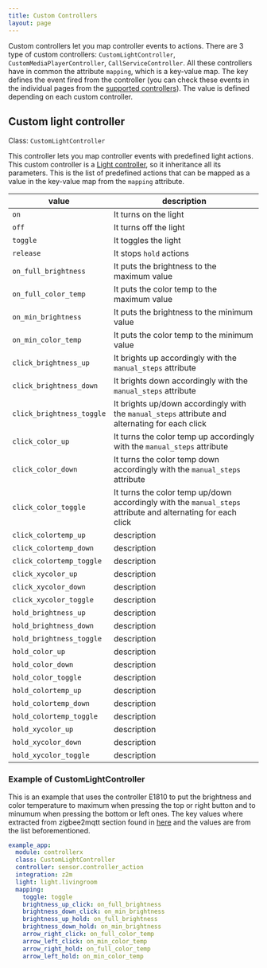 ```yaml
---
title: Custom Controllers
layout: page
---
```


Custom controllers let you map controller events to actions. There are 3 type of custom controllers: `CustomLightController`, `CustomMediaPlayerController`, `CallServiceController`. All these controllers have in common the attribute `mapping`, which is a key-value map. The key defines the event fired from the controller (you can check these events in the individual pages from the [supported controllers](/controllerx/controllers)). The value is defined depending on each custom controller.

## Custom light controller

Class: `CustomLightController`

This controller lets you map controller events with predefined light actions. This custom controller is a [Light controller](/controllerx/start/type-configuration#light-controller), so it inheritance all its parameters. This is the list of predefined actions that can be mapped as a value in the key-value map from the `mapping` attribute.

| value                     | description                                                                                                  |
| ------------------------- | ------------------------------------------------------------------------------------------------------------ |
| `on`                      | It turns on the light                                                                                        |
| `off`                     | It turns off the light                                                                                       |
| `toggle`                  | It toggles the light                                                                                         |
| `release`                 | It stops `hold` actions                                                                                      |
| `on_full_brightness`      | It puts the brightness to the maximum value                                                                  |
| `on_full_color_temp`      | It puts the color temp to the maximum value                                                                  |
| `on_min_brightness`       | It puts the brightness to the minimum value                                                                  |
| `on_min_color_temp`       | It puts the color temp to the minimum value                                                                  |
| `click_brightness_up`     | It brights up accordingly with the `manual_steps` attribute                                                  |
| `click_brightness_down`   | It brights down accordingly with the `manual_steps` attribute                                                |
| `click_brightness_toggle` | It brights up/down accordingly with the `manual_steps` attribute and alternating for each click              |
| `click_color_up`          | It turns the color temp up accordingly with the `manual_steps` attribute                                     |
| `click_color_down`        | It turns the color temp down accordingly with the `manual_steps` attribute                                   |
| `click_color_toggle`      | It turns the color temp up/down accordingly with the `manual_steps` attribute and alternating for each click |
| `click_colortemp_up`      | description                                                                                                  |
| `click_colortemp_down`    | description                                                                                                  |
| `click_colortemp_toggle`  | description                                                                                                  |
| `click_xycolor_up`        | description                                                                                                  |
| `click_xycolor_down`      | description                                                                                                  |
| `click_xycolor_toggle`    | description                                                                                                  |
| `hold_brightness_up`      | description                                                                                                  |
| `hold_brightness_down`    | description                                                                                                  |
| `hold_brightness_toggle`  | description                                                                                                  |
| `hold_color_up`           | description                                                                                                  |
| `hold_color_down`         | description                                                                                                  |
| `hold_color_toggle`       | description                                                                                                  |
| `hold_colortemp_up`       | description                                                                                                  |
| `hold_colortemp_down`     | description                                                                                                  |
| `hold_colortemp_toggle`   | description                                                                                                  |
| `hold_xycolor_up`         | description                                                                                                  |
| `hold_xycolor_down`       | description                                                                                                  |
| `hold_xycolor_toggle`     | description                                                                                                  |

### Example of CustomLightController

This is an example that uses the controller E1810 to put the brightness and color temperature to maximum when pressing the top or right button and to minumum when pressing the bottom or left ones. The key values where extracted from zigbee2mqtt section found in [here](/controllerx/controllers/E1524_E1810) and the values are from the list beforementioned.

```yaml
example_app:
  module: controllerx
  class: CustomLightController
  controller: sensor.controller_action
  integration: z2m
  light: light.livingroom
  mapping:
    toggle: toggle
    brightness_up_click: on_full_brightness
    brightness_down_click: on_min_brightness
    brightness_up_hold: on_full_brightness
    brightness_down_hold: on_min_brightness
    arrow_right_click: on_full_color_temp
    arrow_left_click: on_min_color_temp
    arrow_right_hold: on_full_color_temp
    arrow_left_hold: on_min_color_temp
```
